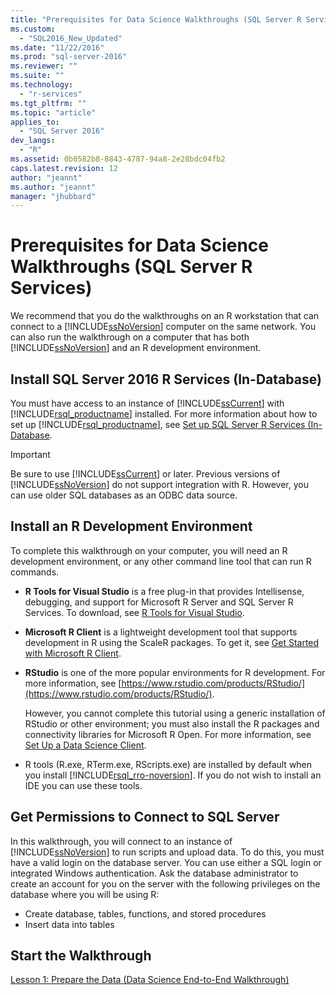 ```yaml
---
title: "Prerequisites for Data Science Walkthroughs (SQL Server R Services) | Microsoft Docs"
ms.custom: 
  - "SQL2016_New_Updated"
ms.date: "11/22/2016"
ms.prod: "sql-server-2016"
ms.reviewer: ""
ms.suite: ""
ms.technology: 
  - "r-services"
ms.tgt_pltfrm: ""
ms.topic: "article"
applies_to: 
  - "SQL Server 2016"
dev_langs: 
  - "R"
ms.assetid: 0b0582b8-8843-4787-94a8-2e28bdc04fb2
caps.latest.revision: 12
author: "jeannt"
ms.author: "jeannt"
manager: "jhubbard"
---
```

# Prerequisites for Data Science Walkthroughs (SQL Server R Services)
We recommend that you do the walkthroughs on an R workstation that can connect to a [!INCLUDE[ssNoVersion](../../includes/ssnoversion-md.md)] computer on the same network. You can also run the walkthrough on a computer that has both [!INCLUDE[ssNoVersion](../../includes/ssnoversion-md.md)] and an R development environment. 
  
  
## Install SQL Server 2016 R Services (In-Database)  
You must have access to an instance of [!INCLUDE[ssCurrent](../../includes/sscurrent-md.md)]  with [!INCLUDE[rsql_productname](../../includes/rsql-productname-md.md)] installed. For more information about how to set up [!INCLUDE[rsql_productname](../../includes/rsql-productname-md.md)], see [Set up  SQL Server R Services (In-Database](https://msdn.microsoft.com/library/mt696069.aspx).  
  
  
> [!IMPORTANT]  
> Be sure to use [!INCLUDE[ssCurrent](../../includes/sscurrent-md.md)] or later. Previous versions of [!INCLUDE[ssNoVersion](../../includes/ssnoversion-md.md)] do not support integration with R. However, you can use older SQL databases as an ODBC data source.  
  
## Install an R Development Environment  
To complete this walkthrough on your computer, you will need an R development environment, or any other command line tool that can run R commands.    
  
- **R Tools for Visual Studio** is a free plug-in that provides Intellisense, debugging, and support for Microsoft R Server and SQL Server R Services. To download, see [R Tools for Visual Studio](https://www.visualstudio.com/features/rtvs-vs.aspx).  
    
- **Microsoft R Client** is a lightweight development tool that supports development in R using the ScaleR packages. To get it, see [Get Started with Microsoft R Client](https://msdn.microsoft.com/microsoft-r/r-client-get-started).
  
- **RStudio** is one of the more popular environments for R development. For more information, see [https://www.rstudio.com/products/RStudio/](https://www.rstudio.com/products/RStudio/).  
  
    However, you cannot complete this tutorial using a generic installation of RStudio or other environment; you must also install the R packages and connectivity libraries for Microsoft R Open. For more information, see [Set Up a Data Science Client](https://msdn.microsoft.com/library/mt696067.aspx).  

- R tools (R.exe, RTerm.exe, RScripts.exe) are installed by default when you install [!INCLUDE[rsql_rro-noversion](../../includes/rsql-rro-noversion-md.md)]. If you do not wish to install an IDE you can use these tools.  
  
  
## Get Permissions to Connect to SQL Server  
In this walkthrough, you will connect to an instance of [!INCLUDE[ssNoVersion](../../includes/ssnoversion-md.md)] to run scripts and upload data. To do this, you must have a valid login on the database server.  You can use either a SQL login or integrated Windows authentication. Ask the database administrator to create an account for you on the server with the following privileges on the database where you will be using R:  
  
-   Create database, tables, functions, and stored procedures    
-   Insert data into tables  
  
  
## Start the Walkthrough  
[Lesson 1: Prepare the Data &#40;Data Science End-to-End Walkthrough&#41;](../../advanced-analytics/r-services/lesson-1-prepare-the-data-data-science-end-to-end-walkthrough.md)  
  
  
  

